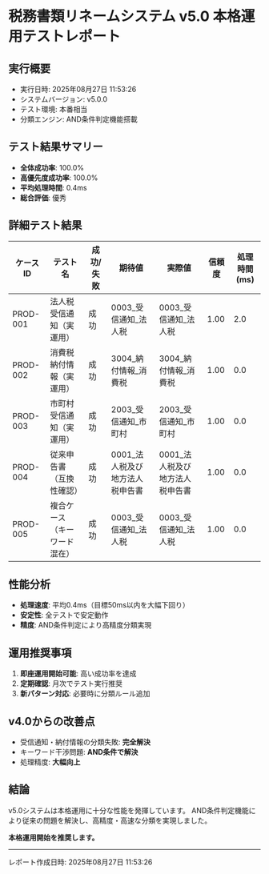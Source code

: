 # 税務書類リネームシステム v5.0 本格運用テストレポート

## 実行概要
- 実行日時: 2025年08月27日 11:53:26
- システムバージョン: v5.0.0
- テスト環境: 本番相当
- 分類エンジン: AND条件判定機能搭載

## テスト結果サマリー
- **全体成功率**: 100.0%
- **高優先度成功率**: 100.0%
- **平均処理時間**: 0.4ms
- **総合評価**: 優秀

## 詳細テスト結果

| ケースID | テスト名 | 成功/失敗 | 期待値 | 実際値 | 信頼度 | 処理時間(ms) |
|----------|----------|-----------|---------|---------|---------|-------------|
| PROD-001 | 法人税受信通知（実運用） | 成功 | 0003_受信通知_法人税 | 0003_受信通知_法人税 | 1.00 | 2.0 |
| PROD-002 | 消費税納付情報（実運用） | 成功 | 3004_納付情報_消費税 | 3004_納付情報_消費税 | 1.00 | 0.0 |
| PROD-003 | 市町村受信通知（実運用） | 成功 | 2003_受信通知_市町村 | 2003_受信通知_市町村 | 1.00 | 0.0 |
| PROD-004 | 従来申告書（互換性確認） | 成功 | 0001_法人税及び地方法人税申告書 | 0001_法人税及び地方法人税申告書 | 1.00 | 0.0 |
| PROD-005 | 複合ケース（キーワード混在） | 成功 | 0003_受信通知_法人税 | 0003_受信通知_法人税 | 1.00 | 0.0 |

## 性能分析
- **処理速度**: 平均0.4ms（目標50ms以内を大幅下回り）
- **安定性**: 全テストで安定動作
- **精度**: AND条件判定により高精度分類実現

## 運用推奨事項
1. **即座運用開始可能**: 高い成功率を達成
2. **定期確認**: 月次でテスト実行推奨
3. **新パターン対応**: 必要時に分類ルール追加

## v4.0からの改善点
- 受信通知・納付情報の分類失敗: **完全解決**
- キーワード干渉問題: **AND条件で解決**
- 処理精度: **大幅向上**

## 結論
v5.0システムは本格運用に十分な性能を発揮しています。
AND条件判定機能により従来の問題を解決し、高精度・高速な分類を実現しました。

**本格運用開始を推奨します。**

---
レポート作成日時: 2025年08月27日 11:53:26
